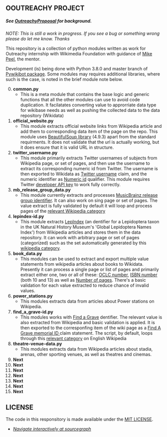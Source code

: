 ## OOUTREACHY PROJECT
##### See [OutreachyProposal][1] for background.

*NOTE: This is still a work in progress. If you see a bug or something wrong please do let me know. Thanks*

This repository is a collection of python modules written as work for Outreachy internship with Wikimedia Foundation with guidance of [Mike Peel][mike], the mentor.

Development (is) being done with Python 3.8.0 and master branch of [Pywikibot package][pyw]. Some modules may requires additional libraries, where such is the case, is noted in the brief module note below.


0. **common.py**
	- This is a meta module that contains the base logic and generic functions that all 	the other modules can use to avoid code duplication. It facilatates converting value to approrriate data type for wikibase needs as well as pushing the collected data to the data repository (Wikidata)
1. **official\_website.py**
	- This module extracts official website links from Wikipedia article and add them to corresponding data item of the page on the repo. This module uses [BeautifulSoup library][2] (4.9.3) apart from the standard requirments. It does not validate that the url is actually working, but it does ensure that it is valid URL in structure.
2. **twitter\_username.py**
	- This module primarily extracts Twitter usernames of subjects from Wikipedia page, or set of pages, and then use the username to extract its corresponding numeric id from Twitter. The username is then exported to Wikidata as [Twitter username][P2002] claim, and the numeric identifier as [Numeric id][P6552] qualifier. This module requires Twitter [developer API key][3] to work fully correctly. 
3. **mb\_release\_group\_data.py**
	- This module currently extracts and processes [MusicBrainz release group identifier][P436]. It can also work on sing page or set of pages. The value extract is fully validated by default it will loop and process pages of the [relevant Wikipedia category][4]
4. **lepindex-id.py**
	- This module extracts [LepIndex][5] (an dentifier for a Lepidoptera taxon in the UK Natural History Museum's 'Global Lepidoptera Names Index') from Wikipedia articles and stores them in the data repository. It can work with arbitrary page or set of pages (categorized) such as the set automatically generated by this [wikipedia category][6].
5. **book\_data.py**
    - This modules can be used to extract and export multiple value statements from wikipedia articles about books to Wikidata. Presently it can process a single page or list of pages and primarily extract either one, two or all of these: [OCLC number][P243], [ISBN number][Q33057] (both 10 and 13) as well as [Number of pages][P1104]. There's a basic validation for each value extracted to reduce chance of invalid values.
6. **power_stations.py**
	- This modules extracts data from articles about Power stations on Wikipedia.
7. **find\_a\_grave-id.py**
	- This modules works with [Find a Grave][7] dentifier. The relevant value is also extracted from Wikipedia and basic validation is applied. It is then exported to the corresponfing item of the wiki page as a [Find A Grave memorial ID ][P535] claim statement. The script, by default, loops through this [relevant category][8] on English Wikipedia
8. **theatre-venue-data.py**
	- This modules extracts data from Wikipedia articles about stadia, arenas, other sporting venues, as well as theatres and cinemas.
9. **Next**
10. **Next**
11. **Next**
12. **Next**
13. **Next**
14. **Next**
15. **Next**


[1]: https://github.com/Ammarpad/OutreachyProposal
[2]: https://pypi.org/project/beautifulsoup4/
[3]: https://developer.twitter.com/en/docs/twitter-api/getting-started/getting-access-to-the-twitter-api
[4]: https://en.wikipedia.org/wiki/Category:MusicBrainz_release_group_not_in_Wikidata
[5]: https://www.nhm.ac.uk/our-science/data/lepindex/intro.html
[6]: https://en.wikipedia.org/wiki/Category:LepIndex_ID_not_in_Wikidata
[7]: https://www.findagrave.com/memorial
[8]: https://en.wikipedia.org/wiki/Category:Find_a_Grave_template_with_ID_not_in_Wikidata

[mike]: https://mikepeel.net
[pyw]: https://github.com/wikimedia/pywikibot
[Q33057]: https://www.wikidata.org/wiki/Q33057
[P535]: https://www.wikidata.org/wiki/Property:P535
[P436]: https://www.wikidata.org/wiki/Property:P436
[P243]: https://www.wikidata.org/wiki/Property:P243
[P1104]: https://www.wikidata.org/wiki/Property:P1104
[P6552]: https://www.wikidata.org/wiki/Property:P6552
[P2002]: https://www.wikidata.org/wiki/Property:P2002


## LICENSE
The code in this responsitory is made available under the [MIT LICENSE](LICENSE.md).

* _[Navigate interactively at sourcegraph](https://sourcegraph.com/github.com/Ammarpad/OutreachyProject/)_
